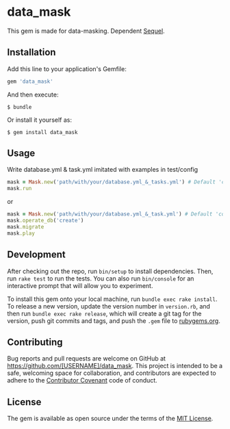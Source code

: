# data_mask

This gem is made for data-masking. Dependent [Sequel](https://github.com/jeremyevans/sequel).

## Installation

Add this line to your application's Gemfile:

```ruby
gem 'data_mask'
```

And then execute:

    $ bundle

Or install it yourself as:

    $ gem install data_mask

## Usage

Write database.yml & task.yml imitated with examples in test/config

```ruby
mask = Mask.new('path/with/your/database.yml_&_tasks.yml') # Default 'config/'
mask.run
```

or
```ruby
mask = Mask.new('path/with/your/database.yml_&_task.yml') # Default 'config/'
mask.operate_db('create')
mask.migrate
mask.play
```

## Development

After checking out the repo, run `bin/setup` to install dependencies. Then, run `rake test` to run the tests. You can also run `bin/console` for an interactive prompt that will allow you to experiment.

To install this gem onto your local machine, run `bundle exec rake install`. To release a new version, update the version number in `version.rb`, and then run `bundle exec rake release`, which will create a git tag for the version, push git commits and tags, and push the `.gem` file to [rubygems.org](https://rubygems.org).

## Contributing

Bug reports and pull requests are welcome on GitHub at https://github.com/[USERNAME]/data_mask. This project is intended to be a safe, welcoming space for collaboration, and contributors are expected to adhere to the [Contributor Covenant](contributor-covenant.org) code of conduct.


## License

The gem is available as open source under the terms of the [MIT License](http://opensource.org/licenses/MIT).

